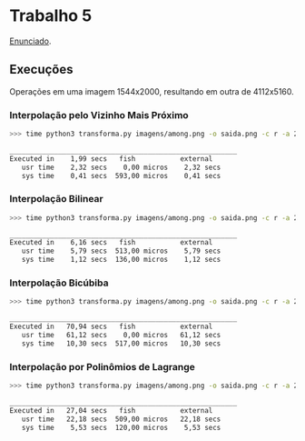 # Trabalho 5

[Enunciado](papers/enunciado.pdf).

## Execuções

Operações em uma imagem 1544x2000, resultando em outra de 4112x5160.

### Interpolação pelo Vizinho Mais Próximo

```bash
>>> time python3 transforma.py imagens/among.png -o saida.png -c r -a 22 -e 2 -b 20 -m vizinho

________________________________________________________
Executed in    1,99 secs   fish           external
   usr time    2,32 secs    0,00 micros    2,32 secs
   sys time    0,41 secs  593,00 micros    0,41 secs

```

### Interpolação Bilinear

```bash
>>> time python3 transforma.py imagens/among.png -o saida.png -c r -a 22 -e 2 -b 20 -m bilinear

________________________________________________________
Executed in    6,16 secs   fish           external
   usr time    5,79 secs  513,00 micros    5,79 secs
   sys time    1,12 secs  136,00 micros    1,12 secs

```

### Interpolação Bicúbiba

```bash
>>> time python3 transforma.py imagens/among.png -o saida.png -c r -a 22 -e 2 -b 20 -m bicubica

________________________________________________________
Executed in   70,94 secs   fish           external
   usr time   61,12 secs    0,00 micros   61,12 secs
   sys time   10,30 secs  517,00 micros   10,30 secs

```

### Interpolação por Polinômios de Lagrange

```bash
>>> time python3 transforma.py imagens/among.png -o saida.png -c r -a 22 -e 2 -b 20 -m lagrange

________________________________________________________
Executed in   27,04 secs   fish           external
   usr time   22,18 secs  509,00 micros   22,18 secs
   sys time    5,53 secs  120,00 micros    5,53 secs

```
